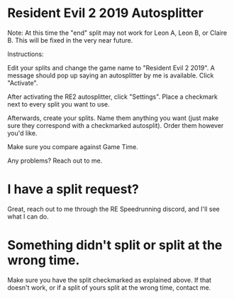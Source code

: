 # Resident Evil 2 2019 Autosplitter

Note: At this time the "end" split may not work for Leon A, Leon B, or Claire B. This will be fixed in the very near future.

Instructions:

Edit your splits and change the game name to "Resident Evil 2 2019". A message should pop up saying an autosplitter by me is available. Click "Activate".

After activating the RE2 autosplitter, click "Settings". Place a checkmark next to every split you want to use.

Afterwards, create your splits. Name them anything you want (just make sure they correspond with a checkmarked autosplit). Order them however you'd like.

Make sure you compare against Game Time.

Any problems? Reach out to me.

# I have a split request?

Great, reach out to me through the RE Speedrunning discord, and I'll see what I can do.

# Something didn't split or split at the wrong time.

Make sure you have the split checkmarked as explained above. If that doesn't work, or if a split of yours split at the wrong time, contact me.
